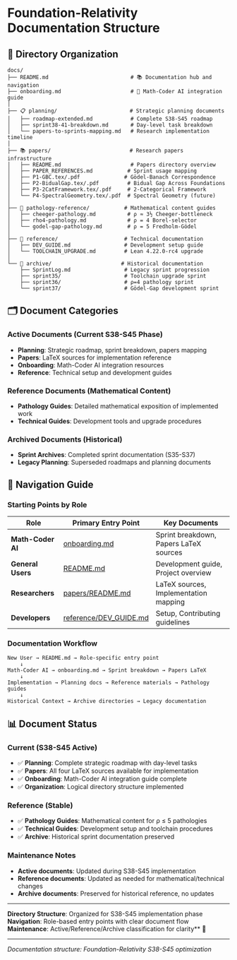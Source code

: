 # Foundation-Relativity Documentation Structure

## 📁 Directory Organization

```
docs/
├── README.md                          # 📚 Documentation hub and navigation
├── onboarding.md                      # 🎯 Math-Coder AI integration guide
│
├── 📋 planning/                       # Strategic planning documents
│   ├── roadmap-extended.md            # Complete S38-S45 roadmap
│   ├── sprint38-41-breakdown.md       # Day-level task breakdown
│   └── papers-to-sprints-mapping.md   # Research implementation timeline
│
├── 📚 papers/                         # Research papers infrastructure
│   ├── README.md                      # Papers directory overview
│   ├── PAPER_REFERENCES.md           # Sprint usage mapping
│   ├── P1-GBC.tex/.pdf              # Gödel-Banach Correspondence
│   ├── P2-BidualGap.tex/.pdf         # Bidual Gap Across Foundations
│   ├── P3-2CatFramework.tex/.pdf     # 2-Categorical Framework
│   └── P4-SpectralGeometry.tex/.pdf  # Spectral Geometry (future)
│
├── 🧮 pathology-reference/           # Mathematical content guides
│   ├── cheeger-pathology.md          # ρ ≈ 3½ Cheeger-bottleneck
│   ├── rho4-pathology.md             # ρ = 4 Borel-selector  
│   └── godel-gap-pathology.md        # ρ = 5 Fredholm-Gödel
│
├── 📖 reference/                     # Technical documentation
│   ├── DEV_GUIDE.md                 # Development setup guide
│   └── TOOLCHAIN_UPGRADE.md         # Lean 4.22.0-rc4 upgrade
│
└── 📁 archive/                      # Historical documentation
    ├── SprintLog.md                 # Legacy sprint progression
    ├── sprint35/                    # Toolchain upgrade sprint
    ├── sprint36/                    # ρ=4 pathology sprint
    └── sprint37/                    # Gödel-Gap development sprint
```

## 🗂️ **Document Categories**

### **Active Documents** (Current S38-S45 Phase)
- **Planning**: Strategic roadmap, sprint breakdown, papers mapping
- **Papers**: LaTeX sources for implementation reference
- **Onboarding**: Math-Coder AI integration resources
- **Reference**: Technical setup and development guides

### **Reference Documents** (Mathematical Content)
- **Pathology Guides**: Detailed mathematical exposition of implemented work
- **Technical Guides**: Development tools and upgrade procedures

### **Archived Documents** (Historical)
- **Sprint Archives**: Completed sprint documentation (S35-S37)
- **Legacy Planning**: Superseded roadmaps and planning documents

## 🎯 **Navigation Guide**

### **Starting Points by Role**

| **Role** | **Primary Entry Point** | **Key Documents** |
|----------|------------------------|-------------------|
| **Math-Coder AI** | [onboarding.md](onboarding.md) | Sprint breakdown, Papers LaTeX sources |
| **General Users** | [README.md](README.md) | Development guide, Project overview |
| **Researchers** | [papers/README.md](papers/README.md) | LaTeX sources, Implementation mapping |
| **Developers** | [reference/DEV_GUIDE.md](reference/DEV_GUIDE.md) | Setup, Contributing guidelines |

### **Documentation Workflow**

```
New User → README.md → Role-specific entry point
    ↓
Math-Coder AI → onboarding.md → Sprint breakdown → Papers LaTeX
    ↓
Implementation → Planning docs → Reference materials → Pathology guides
    ↓
Historical Context → Archive directories → Legacy documentation
```

## 📊 **Document Status**

### **Current (S38-S45 Active)**
- ✅ **Planning**: Complete strategic roadmap with day-level tasks
- ✅ **Papers**: All four LaTeX sources available for implementation
- ✅ **Onboarding**: Math-Coder AI integration guide complete
- ✅ **Organization**: Logical directory structure implemented

### **Reference (Stable)**
- ✅ **Pathology Guides**: Mathematical content for ρ ≤ 5 pathologies
- ✅ **Technical Guides**: Development setup and toolchain procedures
- ✅ **Archive**: Historical sprint documentation preserved

### **Maintenance Notes**
- **Active documents**: Updated during S38-S45 implementation
- **Reference documents**: Updated as needed for mathematical/technical changes
- **Archive documents**: Preserved for historical reference, no updates

---

**Directory Structure**: Organized for S38-S45 implementation phase  
**Navigation**: Role-based entry points with clear document flow  
**Maintenance**: Active/Reference/Archive classification for clarity** 📁

---

*Documentation structure: Foundation-Relativity S38-S45 optimization*